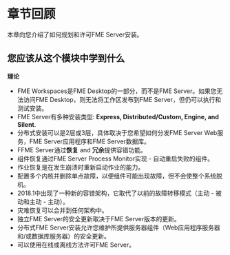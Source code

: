 # 章节回顾 #

本章向您介绍了如何规划和许可FME Server安装。

## 您应该从这个模块中学到什么 ##

**理论**

- FME Workspaces是FME Desktop的一部分，而不是FME Server。如果您无法访问FME Desktop，则无法将工作区发布到FME Server，但仍可以执行和测试安装。
- FME Server有多种安装类型: **Express, Distributed/Custom, Engine, and Silent**.
- 分布式安装可以是2层或3层，具体取决于您希望如何分发FME Server Web服务，FME Server应用程序和FME Server数据库。
- FFME Server通过**恢复** and **冗余**提供容错功能。
- 组件恢复通过FME Server Process Monitor实现 - 自动重启失败的组件。
- 作业恢复是在发生崩溃时重新启动作业的能力。
- 配置多个内核并删除单点故障，以便组件可能出现故障，但不会使整个系统脱机。
- 2018.1中出现了一种新的容错架构，它取代了以前的故障转移模式（主动 - 被动和主动 - 主动）。
- 灾难恢复可以合并到任何架构中。
- 独立FME Server的安全更新取决于FME Server版本的更新。
- 分布式FME Server安装允许您维护所提供服务器组件（Web应用程序服务器和/或数据库服务器）的安全更新。
- 可以使用在线或离线方法许可FME Server。
